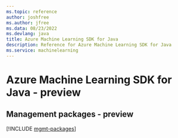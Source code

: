 ```yaml
---
ms.topic: reference
author: joshfree
ms.author: jfree
ms.data: 08/23/2022
ms.devlang: java
title: Azure Machine Learning SDK for Java
description: Reference for Azure Machine Learning SDK for Java
ms.service: machinelearning
---
```

# Azure Machine Learning SDK for Java - preview

## Management packages - preview
[!INCLUDE [mgmt-packages](machine-learning-mgmt-index.md)]